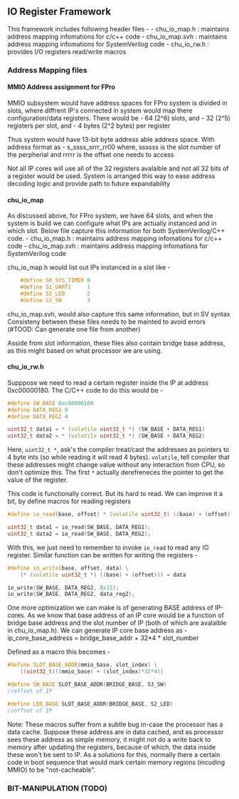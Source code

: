 ## IO Register Framework

This framework includes following header files -
    - chu_io_map.h   : maintains address mapping infomations for c/c++ code
    - chu_io_map.svh : maintains address mapping infomations for SystemVerilog code
    - chu_io_rw.h    : provides I/O registers read/write macros

### Address Mapping files

#### MMIO Address assignment for FPro
MMIO subsystem would have address spaces for FPro system is divided in slots, where diffrent IP's connected in
system would map there configuration/data registers. There would be 
    - 64 (2^6) slots, and
    - 32 (2^5) registers per slot, and
    - 4 bytes (2^2 bytes) per register

Thus system would have 13-bit byte address able address space. With address format as -
    s_ssss_srrr_rr00
where, ssssss is the slot number of the perpherial and rrrrr is the offset one needs to
access

Not all IP cores will use all of the 32 registers avalaible and not all 32 bits of a register 
would be used. System is arranged this way to ease address decoding logic and provide path
to future expandability

#### chu_io_map
As discussed above, for FPro system, we have 64 slots, and when the system is build
we can configure what IPs are actually instanced and in which slot.
Below file capture this information for both SystemVerilog/C++ code.
    - chu_io_map.h   : maintains address mapping infomations for c/c++ code
    - chu_io_map.svh : maintains address mapping infomations for SystemVerilog code

chu_io_map.h would list out IPs instanced in a slot like -
```c++
    #define S0_SYS_TIMER 0
    #define S1_UART1     1
    #define S2_LED       2
    #define S3_SW        3
```
chu_io_map.svh, would also capture this same information, but in SV syntax
Consisteny between these files needs to be mainted to avoid errors (#TOOD: 
Can generate one file from another)

Asside from slot information, these files also contain bridge base address,
as this might based on what processor we are using.

#### chu_io_rw.h

Supppose we need to read a certain register inside the IP at address 0xc00000180.
The C/C++ code to do this would be -

```c++
#define SW_BASE 0xc00000180
#define DATA_REG1 0
#define DATA_REG2 4

uint32_t data1 = * (volatile uint32_t *) (SW_BASE + DATA_REG1)
uint32_t data2 = * (volatile uint32_t *) (SW_BASE + DATA_REG2)
```
Here, `uint32_t *`, ask's the compiler treat/cast the addresses as pointers
to 4 byte ints (so while reading it will read 4 bytes). `volatile`, tell 
compiler that these addresses might change value without any interaction 
from CPU, so don't optimize this. The first `*` actually derefreneces the 
pointer to get the value of the register.

This code is functionally correct. But its hard to read. We can improve it
a bit, by define macros for reading registers

```c++
#define io_read(base, offset) * (volatile uint32_t) ((base) + (offset))

uint32_t data1 = io_read(SW_BASE, DATA_REG1);
uint32_t data2 = io_read(SW_BASE, DATA_REG2);
```

With this, we just need to remember to invoke `io_read` to read any IO register.
Similar function can be written for writing the registers -

```c++
#define io_write(base, offset, data) \
    (* (volatile uint32_t *) ((base) + (offset))) = data

io_write(SW_BASE, DATA_REG2, 0x33);
io_write(SW_BASE, DATA_REG2, data_reg2);
```

One more optimization we can make is of generating BASE address of IP-cores.
As we know that base address of an IP core would be a function of bridge base
address and the slot number of IP (both of which are avalaible in chu_io_map.h).
We can generate IP core base address as -
    ip_core_base_address = bridge_base_addr + 32*4 * slot_number

Defined as a macro this becomes -
```c++
#define SLOT_BASE_ADDR(mmio_base, slot_index) \
    ((uint32_t)((mmio_base) + (slot_index)*32*4))

#define SW_BASE SLOT_BASE_ADDR(BRIDGE_BASE, S3_SW)
//offset of IP

#define LED_BASE SLOT_BASE_ADDR(BRIDGE_BASE, S2_LED)
//offset of IP
```

Note: These macros suffer from a subtle bug in-case the processor has a data
cache. Suppose these address are in data cached, and as processor sees these 
address as simple memory, it might not do a write back to memory after 
updating the registers, because of which, the data inside these won't be sent
to IP. As a solutions for this, normally there a certain code in boot sequence
that would mark certain memory regions (incuding MMIO) to be "not-cacheable".

### BIT-MANIPULATION (TODO)

